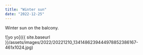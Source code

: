 ```yaml
---
title: "Winter sun"
date: "2022-12-25"
---
```


Winter sun on the balcony.

![yo yo]({{ site.baseurl }}/assets/images/2022/20221210_1341486239444978852386167-461x1024.jpg)
